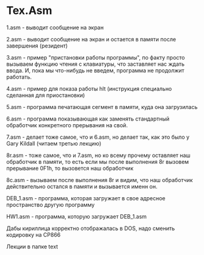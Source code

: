 Tex.Asm
=======
1.asm - выводит сообщение на экран

2.asm - выводит сообщение на экран и остается в памяти после завершения (резидент)

3.asm - пример "пристановки работы программы", по факту просто вызываем функцию чтения с клавиатуры, что заставляет нас ждать ввода. И, пока мы что-нибудь не введем, программа не продолжит работать.

4.asm - пример для показа работы hlt (инструкция специально сделанная для приостановки)

5.asm - программа печатающая сегмент в памяти, куда она загрузилась

6.asm - программа показывающая как заменять стандартный обработчик конкретного прерывания на свой.

7.asm - делает тоже самое, что и 6.asm, но делает так, как это было у Gary Kildall (читаем третью лекцию)

8r.asm - тоже самое, что и 7.asm, но ко всему прочему оставляет наш обработчик в памяти, то есть если мы после выполнения 8r вызовем прерывание 0F1h, то вызовется наш обработчик

8с.asm - вызываем после выполнения 8r и видим, что наш обработчик действительно остался в памяти и вызывается именн он.

DEB_1.asm - программа, которая загружает в свое адресное пространство другую программу

HW1.asm - программа, которую загружает DEB_1.asm

Дабы кириллица корректно отображалась в DOS, надо сменить кодировку на CP866

Лекции в папке text

